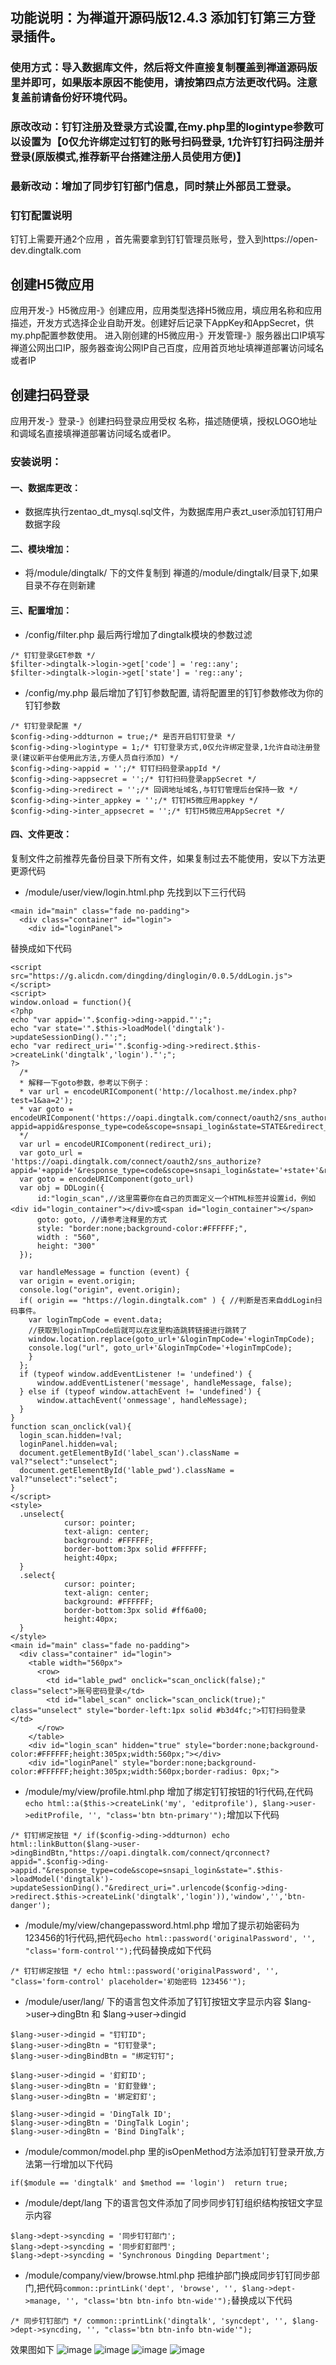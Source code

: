 ## 功能说明：为禅道开源码版12.4.3 添加钉钉第三方登录插件。
### 使用方式：导入数据库文件，然后将文件直接复制覆盖到禅道源码版里并即可，如果版本原因不能使用，请按第四点方法更改代码。注意复盖前请备份好环境代码。
### 原改改动：钉钉注册及登录方式设置,在my.php里的logintype参数可以设置为【0仅允许绑定过钉钉的账号扫码登录, 1允许钉钉扫码注册并登录(原版模式,推荐新平台搭建注册人员使用方便)】
### 最新改动：增加了同步钉钉部门信息，同时禁止外部员工登录。

### 钉钉配置说明
钉钉上需要开通2个应用 ，首先需要拿到钉钉管理员账号，登入到https://open-dev.dingtalk.com

## 创建H5微应用
应用开发-》H5微应用-》创建应用，应用类型选择H5微应用，填应用名称和应用描述，开发方式选择企业自助开发。创建好后记录下AppKey和AppSecret，供my.php配置参数使用。
进入刚创建的H5微应用-》开发管理-》服务器出口IP填写禅道公网出口IP，服务器查询公网IP自己百度，应用首页地址填禅道部署访问域名或者IP

## 创建扫码登录
应用开发-》登录-》创建扫码登录应用受权
名称，描述随便填，授权LOGO地址和调域名直接填禅道部署访问域名或者IP。

### 安装说明：

#### 一、数据库更改：
* 数据库执行zentao_dt_mysql.sql文件，为数据库用户表zt_user添加钉钉用户数据字段


#### 二、模块增加：
* 将/module/dingtalk/ 下的文件复制到 禅道的/module/dingtalk/目录下,如果目录不存在则新建


#### 三、配置增加：
* /config/filter.php 最后两行增加了dingtalk模块的参数过滤
```
/* 钉钉登录GET参数 */
$filter->dingtalk->login->get['code'] = 'reg::any';
$filter->dingtalk->login->get['state'] = 'reg::any';
```
* /config/my.php 最后增加了钉钉参数配置, 请将配置里的钉钉参数修改为你的钉钉参数
```
/* 钉钉登录配置 */
$config->ding->ddturnon = true;/* 是否开启钉钉登录 */
$config->ding->logintype = 1;/* 钉钉登录方式,0仅允许绑定登录,1允许自动注册登录(建议新平台使用此方法,方便人员自行添加) */
$config->ding->appid = '';/* 钉钉扫码登录appId */
$config->ding->appsecret = '';/* 钉钉扫码登录appSecret */
$config->ding->redirect = '';/* 回调地址域名,与钉钉管理后台保持一致 */
$config->ding->inter_appkey = '';/* 钉钉H5微应用appkey */
$config->ding->inter_appsecret = '';/* 钉钉H5微应用AppSecret */
```

#### 四、文件更改：
复制文件之前推荐先备份目录下所有文件，如果复制过去不能使用，安以下方法更更源代码

* /module/user/view/login.html.php 先找到以下三行代码
```
<main id="main" class="fade no-padding">
  <div class="container" id="login">
    <div id="loginPanel">
```
替换成如下代码
```
<script src="https://g.alicdn.com/dingding/dinglogin/0.0.5/ddLogin.js"></script>
<script>
window.onload = function(){
<?php
echo "var appid='".$config->ding->appid."';";
echo "var state='".$this->loadModel('dingtalk')->updateSessionDing()."';";
echo "var redirect_uri='".$config->ding->redirect.$this->createLink('dingtalk','login')."';";
?>
  /*
  * 解释一下goto参数，参考以下例子：
  * var url = encodeURIComponent('http://localhost.me/index.php?test=1&aa=2');
  * var goto = encodeURIComponent('https://oapi.dingtalk.com/connect/oauth2/sns_authorize?appid=appid&response_type=code&scope=snsapi_login&state=STATE&redirect_uri='+url)
  */
  var url = encodeURIComponent(redirect_uri);
  var goto_url = 'https://oapi.dingtalk.com/connect/oauth2/sns_authorize?appid='+appid+'&response_type=code&scope=snsapi_login&state='+state+'&redirect_uri='+url;
  var goto = encodeURIComponent(goto_url)
  var obj = DDLogin({
      id:"login_scan",//这里需要你在自己的页面定义一个HTML标签并设置id，例如<div id="login_container"></div>或<span id="login_container"></span>
      goto: goto, //请参考注释里的方式
      style: "border:none;background-color:#FFFFFF;",
      width : "560",
      height: "300"
  });

  var handleMessage = function (event) {
  var origin = event.origin;
  console.log("origin", event.origin);
  if( origin == "https://login.dingtalk.com" ) { //判断是否来自ddLogin扫码事件。
    var loginTmpCode = event.data; 
    //获取到loginTmpCode后就可以在这里构造跳转链接进行跳转了
    window.location.replace(goto_url+'&loginTmpCode='+loginTmpCode);
    console.log("url", goto_url+'&loginTmpCode='+loginTmpCode);
    }
  };
  if (typeof window.addEventListener != 'undefined') {
      window.addEventListener('message', handleMessage, false);
  } else if (typeof window.attachEvent != 'undefined') {
      window.attachEvent('onmessage', handleMessage);
  }
}
function scan_onclick(val){
  login_scan.hidden=!val;
  loginPanel.hidden=val;
  document.getElementById('label_scan').className = val?"select":"unselect";
  document.getElementById('lable_pwd').className = val?"unselect":"select";
}
</script>
<style>
  .unselect{
            cursor: pointer;
            text-align: center;
            background: #FFFFFF;
            border-bottom:3px solid #FFFFFF;
            height:40px;
  }
  .select{
            cursor: pointer;
            text-align: center;
            background: #FFFFFF;
            border-bottom:3px solid #ff6a00;
            height:40px;
  }
</style>
<main id="main" class="fade no-padding">
  <div class="container" id="login">
    <table width="560px">
      <row>
        <td id="lable_pwd" onclick="scan_onclick(false);" class="select">账号密码登录</td>
        <td id="label_scan" onclick="scan_onclick(true);" class="unselect" style="border-left:1px solid #b3d4fc;">钉钉扫码登录</td>
      </row>
    </table>
    <div id="login_scan" hidden="true" style="border:none;background-color:#FFFFFF;height:305px;width:560px;"></div>
    <div id="loginPanel" style="border:none;background-color:#FFFFFF;height:305px;width:560px;border-radius: 0px;">
```
* /module/my/view/profile.html.php 增加了绑定钉钉按钮的1行代码,在代码```echo html::a($this->createLink('my', 'editprofile'), $lang->user->editProfile, '', "class='btn btn-primary'");```增加以下代码
```
/* 钉钉绑定按钮 */ if($config->ding->ddturnon) echo html::linkButton($lang->user->dingBindBtn,"https://oapi.dingtalk.com/connect/qrconnect?appid=".$config->ding->appid."&response_type=code&scope=snsapi_login&state=".$this->loadModel('dingtalk')->updateSessionDing()."&redirect_uri=".urlencode($config->ding->redirect.$this->createLink('dingtalk','login')),'window','','btn-danger');
```
* /module/my/view/changepassword.html.php 增加了提示初始密码为123456的1行代码,把代码```echo html::password('originalPassword', '', "class='form-control'");```代码替换成如下代码
```
/* 钉钉绑定按钮 */ echo html::password('originalPassword', '', "class='form-control' placeholder='初始密码 123456'");
```
* /module/user/lang/ 下的语言包文件添加了钉钉按钮文字显示内容 $lang->user->dingBtn 和 $lang->user->dingid
```
$lang->user->dingid = "钉钉ID";
$lang->user->dingBtn = "钉钉登录";
$lang->user->dingBindBtn = "绑定钉钉";

$lang->user->dingid = '釘釘ID';
$lang->user->dingBtn = '釘釘登錄';
$lang->user->dingBtn = '綁定釘釘';

$lang->user->dingid = 'DingTalk ID';
$lang->user->dingBtn = 'DingTalk Login';
$lang->user->dingBtn = 'Bind DingTalk';
```
* /module/common/model.php 里的isOpenMethod方法添加钉钉登录开放,方法第一行增加以下代码
```
if($module == 'dingtalk' and $method == 'login')  return true;
```
* /module/dept/lang 下的语言包文件添加了同步同步钉钉组织结构按钮文字显示内容
```
$lang->dept->syncding = '同步钉钉部门';
$lang->dept->syncding = '同步釘釘部門';
$lang->dept->syncding = 'Synchronous Dingding Department';
```
* /module/company/view/browse.html.php 把维护部门换成同步钉钉同步部门,把代码```common::printLink('dept', 'browse', '', $lang->dept->manage, '', "class='btn btn-info btn-wide'");```替换成以下代码
```
/* 同步钉钉部门 */ common::printLink('dingtalk', 'syncdept', '', $lang->dept->syncding, '', "class='btn btn-info btn-wide'");
```


效果图如下
![image](img/lonig1.png)
![image](img/lonig2.png)
![image](img/dept.png)
![image](img/bind.png)
